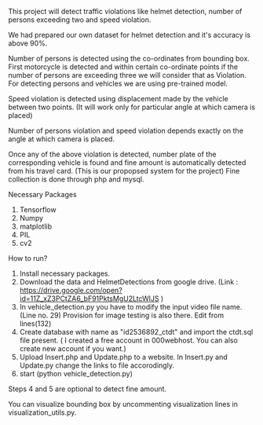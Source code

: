 This project will detect traffic violations like helmet detection, number of persons exceeding two and speed violation.

We had prepared our own dataset for helmet detection and it's accuracy is above 90%.

Number of persons is detected using the co-ordinates from bounding box. 
First motorcycle is detected and within certain co-ordinate points if the number of persons are exceeding three we will consider that as Violation. 
For detecting persons and vehicles we are using pre-trained model.

Speed violation is detected using displacement made by the vehicle between two points. (It will work only for particular angle at which camera is placed)

Number of persons violation and speed violation depends exactly on the angle at which camera is placed.

Once any of the above violation is detected, number plate of the corresponding vehicle is found and fine amount is automatically detected from his travel card. (This is our propopsed system for the project)
Fine collection is done through php and mysql.


Necessary Packages
1) Tensorflow
2) Numpy
3) matplotlib
4) PIL
5) cv2

How to run?

1) Install necessary packages.
2) Download the data and HelmetDetections from google drive. (Link : https://drive.google.com/open?id=11Z_xZ3PCtZA6_bF91PktsMgU2LtcWlJS )
3) In vehicle_detection.py you have to modify the input video file name. (Line no. 29) Provision for image testing is also there. Edit from lines(132)
4) Create database with name as "id2536892_ctdt" and import the ctdt.sql file present. ( I created a free account in 000webhost. You can also create new account if you want.)
5) Upload Insert.php and Update.php to a website. In Insert.py and Update.py change the links to file accorodingly. 
6) start (python vehicle_detection.py)


Steps 4 and 5 are optional to detect fine amount.

You can visualize bounding box by uncommenting visualization lines in visualization_utils.py.



